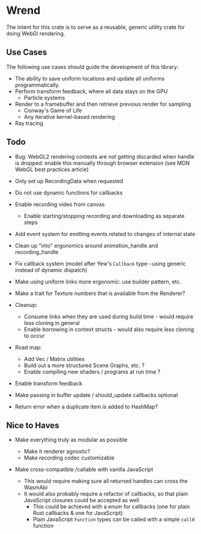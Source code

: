 # Wrend

The intent for this crate is to serve as a reusable, generic utility crate for doing WebGl rendering.

## Use Cases

The following use cases should guide the development of this library:

- The ability to save uniform locations and update all uniforms programmatically.
- Perform transform feedback, where all data stays on the GPU
  - Particle systems
- Render to a framebuffer and then retrieve previous render for sampling
  - Conway's Game of Life
  - Any iterative kernel-based rendering
- Ray tracing

## Todo

- Bug: WebGL2 rendering contexts are not getting discarded when handle is dropped: enable this manually through browser extension (see MDN WebGL best practices article)

- Only set up RecordingData when requested

- Do not use dynamic functions for callbacks

- Enable recording video from canvas
  - Enable starting/stopping recording and downloading as separate steps

- Add event system for emitting events related to changes of internal state

- Clean up "into" ergonomics around animation_handle and recording_handle

- Fix callback system (model after Yew's `Callback` type--using generic instead of dynamic dispatch)

- Make using uniform links more ergonomic: use builder pattern, etc.

- Make a trait for Texture numbers that is available from the Renderer?

- Cleanup:
  - Consume links when they are used during build time - would require less cloning in general
  - Enable borrowing in context structs - would also require less cloning to occur

- Road map:
  - Add Vec / Matrix utilities
  - Build out a more structured Scene Graphs, etc. ?
  - Enable compiling new shaders / programs at run time ?

- Enable transform feedback

- Make passing in buffer update / should_update callbacks optional

- Return error when a duplicate item is added to HashMap?

## Nice to Haves

- Make everything truly as modular as possible
  - Make it renderer agnostic?
  - Make recording codec customizable

- Make cross-compatible /callable with vanilla JavaScript
  - This would require making sure all returned handles can cross the WasmAbi
  - It would also probably require a refactor of callbacks, so that plain JavaScript closures could be accepted as well
    - This could be achieved with a enum for callbacks (one for plain Rust callbacks & one for JavaScript)
    - Plain JavaScript `Function` types can be called with a simple `call0` function
